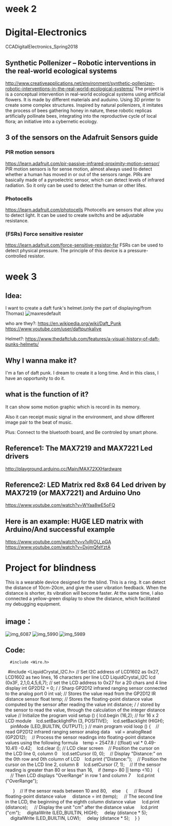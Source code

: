 # week 2
# Digital-Electronics
CCADigitalElectronics_Spring2018

## Synthetic Pollenizer – Robotic interventions in the real-world ecological systems
http://www.creativeapplications.net/environment/synthetic-pollenizer-robotic-interventions-in-the-real-world-ecological-systems/
The project is is a conceptual intervention in real-world ecological systems using artificial flowers. It is made by different materials and auduino. Using 3D printer to create some complex structures.  Inspired by natural pollenizers, it imitates the process of bees gathering honey in nature, these robotic replicas artificially pollinate bees, integrating into the reproductive cycle of local flora; an initiative into a cybernetic ecology. 

## 3 of the sensors on the Adafruit Sensors guide
### PIR motion sensors
https://learn.adafruit.com/pir-passive-infrared-proximity-motion-sensor/
PIR motion sensors is for sense motion, almost always used to detect whether a human has moved in or out of the sensors range. PIRs are basically made of a pyroelectric sensor, which can detect levels of infrared radiation. So it only can be used to detect the human or other lifes. 

### Photocells
https://learn.adafruit.com/photocells
Photocells are sensors that allow you to detect light. It can be used to create switchs and be adjustable resistance.

### (FSRs) Force sensitive resister
https://learn.adafruit.com/force-sensitive-resistor-fsr
FSRs can be used to detect physical pressure. The principle of this device is a pressure-controlled resistor.

# week 3
## Idea: 
I want to create a daft funk's helmet.(only the part of displaying/from Thomas)
![maxresdefault](https://user-images.githubusercontent.com/35580394/35966318-592506fe-0c72-11e8-860f-24d3df0fa50f.jpg)

who are they?: https://en.wikipedia.org/wiki/Daft_Punk https://www.youtube.com/user/daftpunkalive

Helmet?: https://www.thedaftclub.com/features/a-visual-history-of-daft-punks-helmets/

## Why I wanna make it?

I'm a fan of daft punk. I dream to create it a long time. And in this class, I have an opportunity to do it. 

## what is the function of it?

It can show some motion graphic which is record in its memory.

Also it can receipt music signal in the environment, and show different image pair to the beat of music.

Plus: Connect to the bluetooth board, and Be controled by smart phone.

## Reference1: The MAX7219 and MAX7221 Led drivers
http://playground.arduino.cc/Main/MAX72XXHardware
## Reference2:  LED Matrix red 8x8 64 Led driven by MAX7219 (or MAX7221) and Arduino Uno
https://www.youtube.com/watch?v=WYaa8wE5oFQ
## Here is an example: HUGE LED matrix with Arduino/And successful example
https://www.youtube.com/watch?v=v1vRjOU_pGA
https://www.youtube.com/watch?v=DxjmQfeYztA

# Project for blindness

This is a wearable device designed for the blind. This is a ring. It can detect the distance of 10cm-20cm, and give the user vibration feedback. When the distance is shorter, its vibration will become faster. At the same time, I also connected a yellow-green display to show the distance, which facilitated my debugging equipment.

## image：

![img_6087](https://user-images.githubusercontent.com/35580394/37162350-dfbee4bc-22a9-11e8-80b5-aa9487658b82.JPG)
![img_5990](https://user-images.githubusercontent.com/35580394/37162352-e2552092-22a9-11e8-8dc4-6d1e7c16c35e.JPG)
![img_5989](https://user-images.githubusercontent.com/35580394/37162355-e385e776-22a9-11e8-8ea9-b7ca43e9b8eb.JPG)

## Code:
      #include <Wire.h>
      #include <LiquidCrystal_I2C.h>
      // Set I2C address of LCD1602 as 0x27, LCD1602 as two lines, 16 characters per line LCD
      LiquidCrystal_I2C lcd (0x3F, 2,1,0,4,5,6,7); // set the LCD address to 0x27 for a 20 chars and 4 line display
      int GP2D12 = 0; / / Sharp GP2D12 infrared ranging sensor connected to the analog port 0
      int val; // Stores the value read from the GP2D12 IR distance sensor
      float temp; // Stores the floating-point distance value computed by the sensor after reading the value
      int distance; / / stored by the sensor to read the value, through the calculation of the integer distance value
      // Initialize the program
      void setup () {
      lcd.begin (16,2); // for 16 x 2 LCD module
      lcd.setBacklightPin (3, POSITIVE);
      lcd.setBacklight (HIGH);
      pinMode (LED_BUILTIN, OUTPUT);
      }
      // main program
      void loop () {
      // read GP2D12 infrared ranging sensor analog data
      val = analogRead (GP2D12);
      // Process the sensor readings into floating-point distance values ​​using the following formula
    temp = 2547.8 / ((float) val * 0.49-10.41) -0.42;
    lcd.clear (); // LCD clear screen
    // Position the cursor on the LCD line 0, column 0
    lcd.setCursor (0, 0);
    // Display "Distance:" on the 0th row and 0th column of LCD
    lcd.print ("Distance:");
    // Position the cursor on the LCD line 2, column 8
    lcd.setCursor (7, 1);
    // If the sensor reading is greater than 80 or less than 16,
    if (temp> 80 || temp <10.)
    {
    // Then LCD displays "OverRange" in row 1 and column 7
    lcd.print ("OverRange");

  
    }
    // If the sensor reads between 10 and 80,
    else
    {
    // Round floating-point distance value
    distance = int (temp);
    // The second line in the LCD, the beginning of the eighth column distance value
    lcd.print (distance);
    // Display the unit "cm" after the distance value
    lcd.print ("cm");
    digitalWrite (LED_BUILTIN, HIGH);
    delay (distance * 5);
    digitalWrite (LED_BUILTIN, LOW);
    delay (distance * 5);
    }
    }

